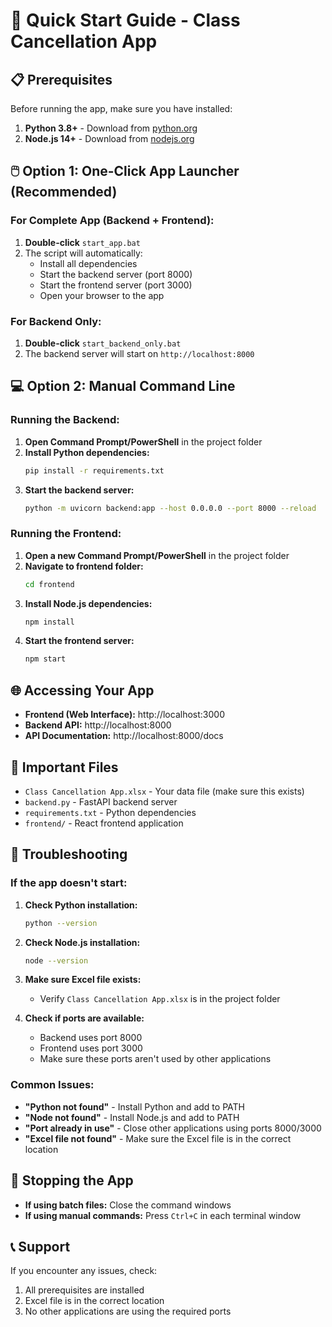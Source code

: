 # 🚀 Quick Start Guide - Class Cancellation App

## 📋 Prerequisites

Before running the app, make sure you have installed:

1. **Python 3.8+** - Download from [python.org](https://python.org)
2. **Node.js 14+** - Download from [nodejs.org](https://nodejs.org)

## 🖱️ Option 1: One-Click App Launcher (Recommended)

### For Complete App (Backend + Frontend):
1. **Double-click** `start_app.bat`
2. The script will automatically:
   - Install all dependencies
   - Start the backend server (port 8000)
   - Start the frontend server (port 3000)
   - Open your browser to the app

### For Backend Only:
1. **Double-click** `start_backend_only.bat`
2. The backend server will start on `http://localhost:8000`

## 💻 Option 2: Manual Command Line

### Running the Backend:

1. **Open Command Prompt/PowerShell** in the project folder
2. **Install Python dependencies:**
   ```bash
   pip install -r requirements.txt
   ```
3. **Start the backend server:**
   ```bash
   python -m uvicorn backend:app --host 0.0.0.0 --port 8000 --reload
   ```

### Running the Frontend:

1. **Open a new Command Prompt/PowerShell** in the project folder
2. **Navigate to frontend folder:**
   ```bash
   cd frontend
   ```
3. **Install Node.js dependencies:**
   ```bash
   npm install
   ```
4. **Start the frontend server:**
   ```bash
   npm start
   ```

## 🌐 Accessing Your App

- **Frontend (Web Interface):** http://localhost:3000
- **Backend API:** http://localhost:8000
- **API Documentation:** http://localhost:8000/docs

## 📁 Important Files

- `Class Cancellation App.xlsx` - Your data file (make sure this exists)
- `backend.py` - FastAPI backend server
- `requirements.txt` - Python dependencies
- `frontend/` - React frontend application

## 🔧 Troubleshooting

### If the app doesn't start:

1. **Check Python installation:**
   ```bash
   python --version
   ```

2. **Check Node.js installation:**
   ```bash
   node --version
   ```

3. **Make sure Excel file exists:**
   - Verify `Class Cancellation App.xlsx` is in the project folder

4. **Check if ports are available:**
   - Backend uses port 8000
   - Frontend uses port 3000
   - Make sure these ports aren't used by other applications

### Common Issues:

- **"Python not found"** - Install Python and add to PATH
- **"Node not found"** - Install Node.js and add to PATH
- **"Port already in use"** - Close other applications using ports 8000/3000
- **"Excel file not found"** - Make sure the Excel file is in the correct location

## 🛑 Stopping the App

- **If using batch files:** Close the command windows
- **If using manual commands:** Press `Ctrl+C` in each terminal window

## 📞 Support

If you encounter any issues, check:
1. All prerequisites are installed
2. Excel file is in the correct location
3. No other applications are using the required ports 